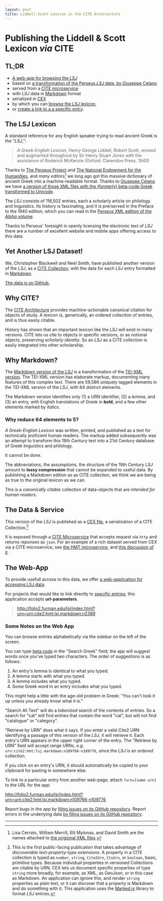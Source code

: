 ```yaml
---
layout: post
title: Liddell-Scott Lexicon in the CITE Architecture
---
```


# Publishing the Liddell & Scott Lexicon *via* CITE

## TL;DR

- [A web-app for browsing the *LSJ*](http://folio2.furman.edu/lsj/)
- based on [a transformation of the Perseus *LSJ* data, by Giuseppe Celano](https://github.com/gcelano/LSJ_GreekUnicode)
- served from a [CITE microservice](https://github.com/cite-architecture/scs-akka)
- with *LSJ* data in [Markdown](https://daringfireball.net/projects/markdown/syntax) format
- serialized in [CEX](https://cite-architecture.github.io/citedx/CEX-spec-3.0.1/)
- by which you can [browse the *LSJ* lexicon](http://folio2.furman.edu/lsj/index.html),
- or [create a link to a a specific entry](http://folio2.furman.edu/lsj/index.html?urn=urn:cite2:hmt:lsj.markdown:n42827).

## The LSJ Lexicon

A standard reference for any English speaker trying to read ancient Greek is the "*LSJ*,":

> *A Greek-English Lexicon*, Henry George Liddell, Robert Scott, revised and augmented throughout by Sir Henry Stuart Jones with the assistance of Roderick McKenzie (Oxford: Clarendon Press. 1940)

Thanks to [The Perseus Project](http://www.perseus.tufts.edu/hopper/text?doc=Perseus%3atext%3a1999.04.0057) and [The National Endowment for the Humanities](https://www.neh.gov), and *many editors*[^editors] we long ago got this massive dictionary of ancient Greek into a machine-readable format. Thanks to [Giuseppe Celano](https://github.com/gcelano/LSJ_GreekUnicode) we have [a version of those XML files with the (formerly) beta-code Greek transformed to Unicode](https://github.com/gcelano/LSJ_GreekUnicode).

The *LSJ* consists of 116,502 entries, each a scholarly article on philology and linguistics. Its history is fascinating, and it is prerserved in the Preface to the 1940 edition, which you can read in the [Perseus XML edition of the *Alpha* volume](https://raw.githubusercontent.com/gcelano/LSJ_GreekUnicode/master/grc.lsj.perseus-eng1.xml).

Thanks to Perseus' foresight in openly licensing the electronic text of *LSJ* there are a number of excellent website and mobile apps offering access to this data.

## Yet Another LSJ Dataset!

We, Christopher Blackwell and Neel Smith, have published another version of the *LSJ*, as a [CITE Collection](http://cite-architecture.github.io/cite2/), with the data for each *LSJ* entry formatted in [Markdown](https://daringfireball.net/projects/markdown/syntax).

[The data is on GitHub.](https://github.com/Eumaeus/cite_lsj_cex)

## Why CITE?

The [CITE Architecture](https://cite-architecture.github.io) provides machine-actionable canonical citation for objects of study. A lexicon is, generically, an ordered collection of entries, and is thus easily citable.  

History has shown that an important lexicon like the *LSJ* will exist in many versions. CITE lets us cite to objects in specific versions, or as notional objects, preserving *scholarly identity*. So an *LSJ* as a CITE collection is easily integrated into other scholarship.

## Why Markdown?

The [Markdown version of the *LSJ*](https://github.com/Eumaeus/cite_lsj_cex) is a transformation of the [TEI-XML version](https://github.com/gcelano/LSJ_GreekUnicode). The TEI-XML version has elaborate markup, documenting many features of this complex text. There are 59,586 uniquely tagged elements in the TEI-XML version of the *LSJ*, with 64 distinct elements.

The Markdown version identifies only (1) a URN identifier, (2) a *lemma*, and (3) an entry, with English translations of Greek in **bold**, and a few other elements marked by *italics*.

### Why reduce 64 elements to 5?

*A Greek-English Lexicon* was written, printed, and published as a text for technically proficient human readers. The markup added subsequently was an attempt to transform this 19th Century text into a 21st Century database of Greek linguistics and philology.

It cannot be done. 

The abbreviations, the assumptions, the structure of the 19th Century *LSJ* amount to **lossy compression** that cannot be expanded to useful data. By publishing a Markdown edition as as CITE collection, we think we are being as true to the original lexicon as we can.

This is a *canonically citable* collection of data-objects that are *intended for human readers*.

## The Data & Service

This version of the *LSJ* is published as a [CEX file](https://github.com/Eumaeus/cite_lsj_cex), a serialization of a CITE Collection.[^cite] 

[^cite]: This is the first public-facing publication that takes advantage of *discoverable text-property-type extensions*. A property in a CITE collection is typed as `number`, `string`, `Cite2Urn`, `CtsUrn`, or `boolean`, basic, primitive types. Because individual properties in versioned Collections are citable by URN, CEX lets us document specific properties of type `string` more broadly, for example, as XML, as GeoJson, or in this case as Markdown. An application can ignore this, and render `string` properties as plain text, or it can discover that a property is Markdown and do something with it. This application uses the [Marked.js](https://marked.js.org/#/README.md#README.md) library to format *LSJ* entries.

It is exposed through a [CITE Microservice](https://github.com/cite-architecture/scs-akka) that accepts request via `http` and returns reponses as `json`. For an example of a rich dataset served from CEX via a CITE microservice, see [the HMT microservice](http://beta.hpcc.uh.edu/hmt/hmt-microservice/), and [this discussion of it](https://homermultitext.blogspot.com/2018/10/access-to-hmt-facsimiles.html).

## The Web-App

To provide usefull access to this data, we offer [a web-application for accessing LSJ data](http://folio2.furman.edu/lsj/index.html). 

For projects that would like to link directly to [specific entries](http://folio2.furman.edu/lsj/index.html?urn=urn:cite2:hmt:lsj.markdown:n2389), this application accepts **url-parameters**. 

> <http://folio2.furman.edu/lsj/index.html?urn=urn:cite2:hmt:lsj.markdown:n2389>

### Some Notes on the Web App

You can browse entries alphabetically via the sidebar on the left of the screen.

You can type [beta code](https://en.wikipedia.org/wiki/Beta_Code) in the "Search Greek" field; the app will suggest words once you've typed two characters. The order of suggestions is as follows:

1. An entry's lemma is identical to what you typed.
1. A lemma starts with what you typed.
1. A lemma includes what you typed.
1. Some Greek word in an entry includes what you typed.

This might help a little with the age-old problem in Greek: "You can't look it up unless you already know what it is."

"Search All Text" will do a *tokenized* search of the contents of entries. So a search for "cat" will find entries that contain the word "cat", but will not find "catalogue" or "category".

"Retrieve by URN" does what it says. If you enter a valid Cite2 URN identifying a passage of this version of the *LSJ*, it will retrieve it. Each entry's URN appears in the upper right corner of the entry. The "Retrieve by URN" field will accept range URNs, *e.g.* `urn:cite2:hmt:lsj.markdown:n109766-n109776`, since the *LSJ* is an *ordered* collection.

If you click on an entry's URN, it should automatically be copied to your clipboard for pasting in somewhere else.

To link to a particular entry from another web-page, attach `?urn=[some urn]` to the URL for the app:

<http://folio2.furman.edu/lsj/index.html?urn=urn:cite2:hmt:lsj.markdown:n109766-n109776>

Report bugs in the app by [filing issues on its GitHub repository](https://github.com/Eumaeus/cite-lsj-browser/issues). Report errors in the underlying data [by filing issues on its GitHub repository](https://github.com/Eumaeus/cite_lsj_cex/issues).

-----


[^editors]: Lisa Cerrato, William Merrill, Elli Mylonas, and David Smith are the names attached to [the origional XML files]().


